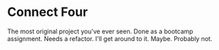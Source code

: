 # Connect Four

The most original project you've ever seen.
Done as a bootcamp assignment.
Needs a refactor. I'll get around to it.
Maybe.
Probably not.
